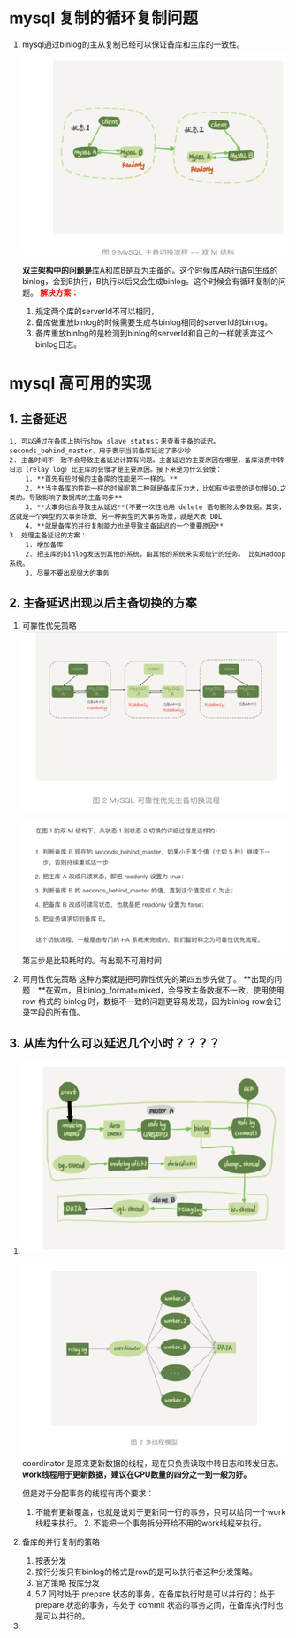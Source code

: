 # mysql 复制的循环复制问题

1. mysql通过binlog的主从复制已经可以保证备库和主库的一致性。![image-20191119110907213](../images/image-20191119110907213.png)

   **双主架构中的问题是**库A和库B是互为主备的。这个时候库A执行语句生成的binlog，会到B执行，B执行以后又会生成binlog。这个时候会有循环复制的问题。
   **<font color='red'>解决方案：</font>**

   1. 规定两个库的serverId不可以相同，
   2. 备库做重放binlog的时候需要生成与binlog相同的serverId的binlog。
   3. 备库重放binlog的是检测到binlog的serverId和自己的一样就丢弃这个binlog日志。

# mysql 高可用的实现

## 1. 主备延迟

	1. 可以通过在备库上执行show slave status；来查看主备的延迟。seconds_behind_master，用于表示当前备库延迟了多少秒
 	2. 主备时间不一致不会导致主备延迟计算有问题。主备延迟的主要原因在哪里，备库消费中转日志（relay log）比主库的会慢才是主要原因。接下来是为什么会慢：
      	1. **首先有些时候的主备库的性能是不一样的。**
      	2. **当主备库的性能一样的时候呢第二种就是备库压力大，比如有些运营的语句慢SQL之类的。导致影响了数据库的主备同步**
      	3. **大事务也会导致主从延迟**(不要一次性地用 delete 语句删除太多数据。其实，这就是一个典型的大事务场景、另一种典型的大事务场景，就是大表 DDL
      	4. **就是备库的并行复制能力也是导致主备延迟的一个重要原因**
	3. 处理主备延迟的方案：
    	1. 增加备库
    	2. 把主库的binlog发送到其他的系统，由其他的系统来实现统计的任务。 比如Hadoop系统。
    	3. 尽量不要出现很大的事务



## 2. 主备延迟出现以后主备切换的方案

1. 可靠性优先策略![image-20191119134528164](../images/image-20191119134528164.png)

   ![image-20191119134614951](../images/image-20191119134614951.png)
   第三步是比较耗时的。有出现不可用时间

2. 可用性优先策略
   这种方案就是把可靠性优先的第四五步先做了。
   **出现的问题：**在双m，且binlog_format=mixed，会导致主备数据不一致，使用使用 row 格式的 binlog 时，数据不一致的问题更容易发现，因为binlog row会记录字段的所有值。



## 3. 从库为什么可以延迟几个小时？？？？

1. ![主备的一般流程图](../images/image-20191119135551681.png)

   ![复制多线程模型](../images/image-20191119135759040.png)
   coordinator 是原来更新数据的线程，现在只负责读取中转日志和转发日志。**work线程用于更新数据，建议在CPU数量的四分之一到一般为好。**

   但是对于分配事务的线程有两个要求：

   	1. 不能有更新覆盖，也就是说对于更新同一行的事务，只可以给同一个work线程来执行。 
    	2. 不能把一个事务拆分开给不用的work线程来执行。 

2. 备库的并行复制的策略

   1. 按表分发
   2. 按行分发只有binlog的格式是row的是可以执行者这种分发策略。
   3. 官方策略 按库分发
   4. 5.7 同时处于 prepare 状态的事务，在备库执行时是可以并行的；处于 prepare 状态的事务，与处于 commit 状态的事务之间，在备库执行时也是可以并行的。

3. 